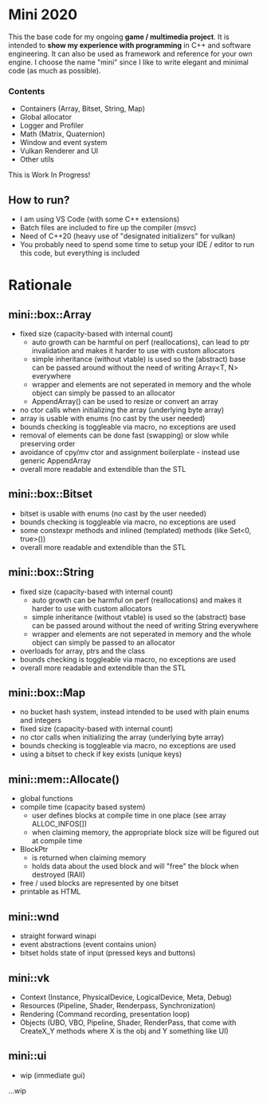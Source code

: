 # Mini 2020
This the base code for my ongoing **game / multimedia project**.
It is intended to **show my experience with programming** in C++ and software engineering.
It can also be used as framework and reference for your own engine.
I choose the name "mini" since I like to write elegant and minimal code (as much as possible).

### Contents
- Containers (Array, Bitset, String, Map)
- Global allocator
- Logger and Profiler
- Math (Matrix, Quaternion)
- Window and event system
- Vulkan Renderer and UI
- Other utils

This is Work In Progress!


## How to run?
- I am using VS Code (with some C++ extensions) 
- Batch files are included to fire up the compiler (msvc)
- Need of C++20 (heavy use of "designated initializers" for vulkan)
- You probably need to spend some time to setup your IDE / editor to run this code, but everything is included


# Rationale

## mini::box::Array
- fixed size (capacity-based with internal count)
	- auto growth can be harmful on perf (reallocations), can lead to ptr invalidation and makes it harder to use with custom allocators
	- simple inheritance (without vtable) is used so the (abstract) base can be passed around without the need of writing Array<T, N> everywhere
	- wrapper and elements are not seperated in memory and the whole object can simply be passed to an allocator
	- AppendArray() can be used to resize or convert an array 
- no ctor calls when initializing the array (underlying byte array)
- array is usable with enums (no cast by the user needed)
- bounds checking is toggleable via macro, no exceptions are used
- removal of elements can be done fast (swapping) or slow while preserving order
- avoidance of cpy/mv ctor and assignment boilerplate - instead use generic AppendArray
- overall more readable and extendible than the STL

## mini::box::Bitset
- bitset is usable with enums (no cast by the user needed)
- bounds checking is toggleable via macro, no exceptions are used
- some constexpr methods and inlined (templated) methods (like Set<0, true>())
- overall more readable and extendible than the STL

## mini::box::String
- fixed size (capacity-based with internal count)
	- auto growth can be harmful on perf (reallocations) and makes it harder to use with custom allocators
	- simple inheritance (without vtable) is used so the (abstract) base can be passed around without the need of writing String<N> everywhere
	- wrapper and elements are not seperated in memory and the whole object can simply be passed to an allocator
- overloads for array, ptrs and the class 
- bounds checking is toggleable via macro, no exceptions are used
- overall more readable and extendible than the STL

## mini::box::Map
- no bucket hash system, instead intended to be used with plain enums and integers
- fixed size (capacity-based with internal count)
- no ctor calls when initializing the array (underlying byte array)
- bounds checking is toggleable via macro, no exceptions are used
- using a bitset to check if key exists (unique keys)

## mini::mem::Allocate()
- global functions
- compile time (capacity based system)
    - user defines blocks at compile time in one place (see array ALLOC_INFOS[])
    - when claiming memory, the appropriate block size will be figured out at compile time
- BlockPtr
    - is returned when claiming memory
    - holds data about the used block and will "free" the block when destroyed (RAII)
- free / used blocks are represented by one bitset
- printable as HTML

## mini::wnd
- straight forward winapi
- event abstractions (event contains union)
- bitset holds state of input (pressed keys and buttons)

## mini::vk
- Context   (Instance, PhysicalDevice, LogicalDevice, Meta, Debug)
- Resources (Pipeline, Shader, Renderpass, Synchronization)
- Rendering (Command recording, presentation loop)
- Objects   (UBO, VBO, Pipeline, Shader, RenderPass, that come with CreateX_Y methods where X is the obj and Y something like UI)

## mini::ui
- wip (immediate gui)

...wip